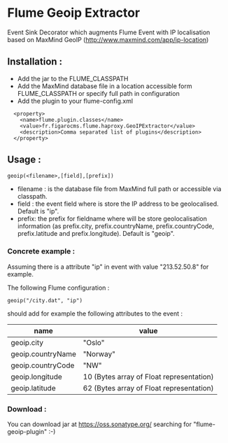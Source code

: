 # Flume Geoip Extractor

Event Sink Decorator which augments Flume Event with IP localisation based on MaxMind GeoIP (http://www.maxmind.com/app/ip-location)

## Installation :

 * Add the jar to the FLUME_CLASSPATH
 * Add the MaxMind database file in a location accessible form FLUME_CLASSPATH or specify full path in configuration
 * Add the plugin to your flume-config.xml

```
  <property>
    <name>flume.plugin.classes</name>                                         
    <value>fr.figarocms.flume.haproxy.GeoIPExtractor</value>
    <description>Comma separated list of plugins</description>
  </property>
```

## Usage :

```
geoip(<filename>,[field],[prefix])
```

  * filename : is the database file from MaxMind full path or accessible via classpath.
  * field : the event field where is store the IP address to be geolocalised. Default is "ip".
  * prefix: the prefix for fieldname where will be store geolocalisation information (as prefix.city, prefix.countryName, prefix.countryCode, prefix.latitude and prefix.longitude). Default is "geoip".


### Concrete example :

Assuming there is a attribute "ip" in event with value "213.52.50.8" for example.

The following Flume configuration :

```
geoip("/city.dat", "ip")
```

should add for example the following attributes to the event :


| **name**           | **value**                     |
|--------------------|-------------------------------|
| geoip.city | "Oslo" |
| geoip.countryName | "Norway" |
| geoip.countryCode | "NW" |
| geoip.longitude | 10 (Bytes array of Float representation) |
| geoip.latitude | 62 (Bytes array of Float representation) |


### Download :

You can download jar at https://oss.sonatype.org/ searching for "flume-geoip-plugin" :-)

